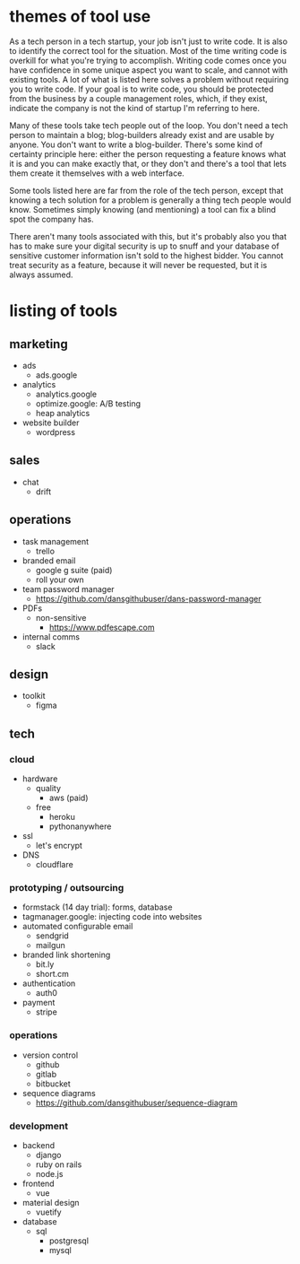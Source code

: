 # themes of tool use
As a tech person in a tech startup, your job isn't just to write code. It is also to identify the correct tool for the situation. Most of the time writing code is overkill for what you're trying to accomplish. Writing code comes once you have confidence in some unique aspect you want to scale, and cannot with existing tools. A lot of what is listed here solves a problem without requiring you to write code. If your goal is to write code, you should be protected from the business by a couple management roles, which, if they exist, indicate the company is not the kind of startup I'm referring to here.

Many of these tools take tech people out of the loop. You don't need a tech person to maintain a blog; blog-builders already exist and are usable by anyone. You don't want to write a blog-builder. There's some kind of certainty principle here: either the person requesting a feature knows what it is and you can make exactly that, or they don't and there's a tool that lets them create it themselves with a web interface.

Some tools listed here are far from the role of the tech person, except that knowing a tech solution for a problem is generally a thing tech people would know. Sometimes simply knowing (and mentioning) a tool can fix a blind spot the company has.

There aren't many tools associated with this, but it's probably also you that has to make sure your digital security is up to snuff and your database of sensitive customer information isn't sold to the highest bidder. You cannot treat security as a feature, because it will never be requested, but it is always assumed.

# listing of tools
## marketing
- ads
    - ads.google
- analytics
    - analytics.google
    - optimize.google: A/B testing
    - heap analytics
- website builder
    - wordpress

## sales
- chat
    - drift

## operations
- task management
    - trello
- branded email
    - google g suite (paid)
    - roll your own
- team password manager
    - https://github.com/dansgithubuser/dans-password-manager
- PDFs
    - non-sensitive
        - https://www.pdfescape.com
- internal comms
    - slack

## design
- toolkit
    - figma

## tech
### cloud
- hardware
    - quality
        - aws (paid)
    - free
        - heroku
        - pythonanywhere
- ssl
    - let's encrypt
- DNS
    - cloudflare

### prototyping / outsourcing
- formstack (14 day trial): forms, database
- tagmanager.google: injecting code into websites
- automated configurable email
    - sendgrid
    - mailgun
- branded link shortening
    - bit.ly
    - short.cm
- authentication
    - auth0
- payment
    - stripe

### operations
- version control
    - github
    - gitlab
    - bitbucket
- sequence diagrams
    - https://github.com/dansgithubuser/sequence-diagram

### development
- backend
    - django
    - ruby on rails
    - node.js
- frontend
    - vue
- material design
    - vuetify
- database
    - sql
        - postgresql
        - mysql
